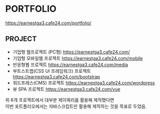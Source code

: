 # PORTFOLIO
<https://earnestga3.cafe24.com/portfolio/>

## PROJECT
+ 기업형 웹프로젝트 (PC형)
<https://earnestga3.cafe24.com/>
+ 기업형 모바일웹 프로젝트
<https://earnestga3.cafe24.com/mobile>
+ 반응형웹 프로젝트
<https://earnestga3.cafe24.com/media>
+ 부트스트랩(CSS UI 프레임워크) 프로젝트
<https://earnestga3.cafe24.com/bootstrap>
+ 워드프레스(CMS) 프로젝트
<https://earnestga3.cafe24.com/wordpress>
+ 뷰 SPA 프로젝트
<https://earnestga3.cafe24.com/vue>


위 6개 프로젝트에서 대부분 제이쿼리를 활용해 제작했다면<br/>
이번 포트폴리오에서는 자바스크립트만 활용해 제작하는 것을 목표로 두었음.
